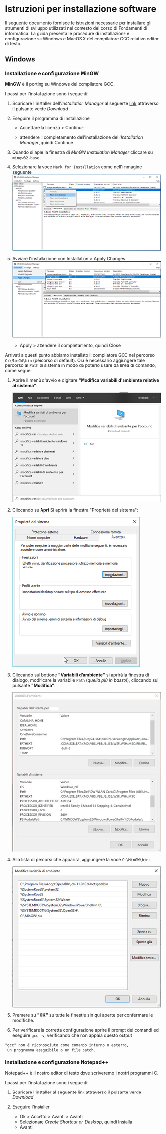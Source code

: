 # Istruzioni per installazione software

Il seguente documento fornisce le istruzioni necessarie per installare gli strumenti di sviluppo utilizzati nel contesto del corso di Fondamenti di informatica.
La guida presenta le procedure di installazione e configurazione su Windows e MacOS X del compilatore GCC relativo editor di testo.

## Windows

### Installazione e configurazione MinGW

**MinGW** è il porting su Windows del compilatore GCC.

I passi per l'installazione sono i seguenti:

1. Scaricare l'installer dell'*Installation Manager* al seguente [link](https://sourceforge.net/projects/mingw/) attraverso il pulsante verde *Download*

1. Eseguire il programma di installazione
    * Accettare la licenza > Continue

    * attendere il completamento dell'installazione dell'*Installation Manager*, quindi Continue

1. Quando si apre la finestra di *MinGW Installation Manager* cliccare su `mingw32-base`

1. Selezionare la voce `Mark for Installation` come nell'immagine seguente ![Mark for Installation](./img/win10/mingw-2.png)

1. Avviare l'installazione con Installation > Apply Changes ![Apply Changes](./img/win10/mingw-3.png)
    * Apply > attendere il completamento, quindi Close

Arrivati a questi punto abbiamo installato il compilatore GCC nel percorso `C:\MinGW\bin` (percorso di default).
Ora è necessario aggiungere tale percorso al `Path` di sistema in modo da poterlo usare da linea di comando, come segue:

1. Aprire il menù d'avvio e digitare **"Modifica variabili d'ambiente relative al sistema"**:

    ![](./img/win10/env_vars/1.png)

1. Cliccando su **Apri** Si aprirà la finestra "Proprietà del sistema":

    ![](./img/win10/env_vars/2.png)

1. Cliccando sul bottone **"Variabili d'ambiente"** si aprirà la finestra di dialogo, modificare la variabile `Path` (*quella più in basso!*), cliccando sul pulsante **"Modifica"**.

    ![](./img/win10/env_vars/3.png)

1. Alla lista di percorsi che apparirà, aggiungere la voce `C:\MinGW\bin`:

    ![](./img/win10/env_vars/path2.png)

1. Premere su **"OK"** su tutte le finestre sin qui aperte per confermare le modifiche.

1. Per verificare la corretta configurazione aprire il prompt dei comandi ed eseguire `gcc -v`,
verificando che non appaia questo output
```
"gcc" non è riconosciuto come comando interno o esterno,
 un programma eseguibile o un file batch.
```

### Installazione e configurazione Notepad++

Notepad++ è il nostro editor di testo dove scriveremo i nostri programmi C.

I passi per l'installazione sono i seguenti:

1. Scaricare l'installer al seguente [link](https://notepad-plus-plus.org/downloads/v7.9.3/) attraverso il pulsante verde *Download*

1. Eseguire l'installer
    * Ok > Accetto > Avanti > Avanti
    * Selezionare *Create Shortcut on Desktop*, quindi Installa
    * Avanti
